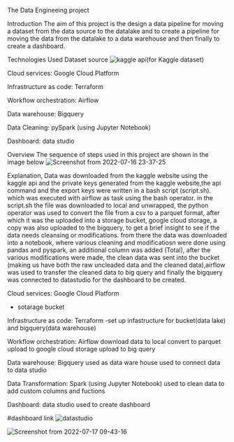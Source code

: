 The Data Engineeing project 

Introduction
  The aim of this project is the design a data pipeline for moving a dataset from the data source to the datalake and to create a pipeline for moving the data from the datalake to a data warehouse and then finally to create a dashboard.

Technologies Used 
Dataset source 
![kaggle](https://www.kaggle.com/datasets/mashlyn/online-retail-ii-uci)
api(for Kaggle dataset)

Cloud services: Google Cloud Platform

Infrastructure as code: Terraform 

Workflow orchestration: Airflow

Data warehouse: Bigquery

Data Cleaning: pySpark (using Jupyter Notebook)

Dashboard: data studio

Overview
  The sequence of steps used in this project are shown in the image below 
![Screenshot from 2022-07-16 23-37-25](https://user-images.githubusercontent.com/74934494/179567939-74a122e6-df54-4323-940d-d0eb300ff1ee.png)


Explanation,
Data was downloaded from the kaggle website using the kaggle api and the private keys generated from the kaggle website,the api command and the export keys were written in a bash script (script.sh). which was executed with airflow as task using the bash operator. in the script.sh the file was downloaded to local and unwrapped, the python operator was used to convert the file from a csv to a parquet format, after which it was the uploaded into a storage bucket, google cloud storage, a copy was also uploaded to the bigquery, to get a brief insight to see if the data needs cleansing or modifications. from there the data was downloaded into a notebook, where various cleaning and modificatiosn were done using pandas and pyspark, an additional column was added (Total), after the various modifications were made, the clean data was sent into the bucket (making us have both the raw uncleaded data and the cleaned data),airflow was used to transfer the cleaned data to big query and finally the bigquery was connected to datastudio for the dashboard to be created.


Cloud services: Google Cloud Platform
- sotarage bucket 

Infrastructure as code: Terraform 
-set up infastructure  for bucket(data lake) and bigquery(data warehouse)


Workflow orchestration: Airflow
download data to local
convert to parquet
upload to google cloud storage 
upload to big query 

Data warehouse: Bigquery
used as data ware house 
used to connect data to data studio

Data Transformation: Spark (using Jupyter Notebook)
used to clean data
to add custom columns and fuctions


Dashboard: data studio
used to create dashboard 

#dashboard link 
![datastudio](https://datastudio.google.com/reporting/a713b799-202f-40ed-80b8-e1002ff5bf47)

![Screenshot from 2022-07-17 09-43-16](https://user-images.githubusercontent.com/74934494/179569709-abd7c1ee-c01d-4de5-aea5-923d2af0bbc5.png)


